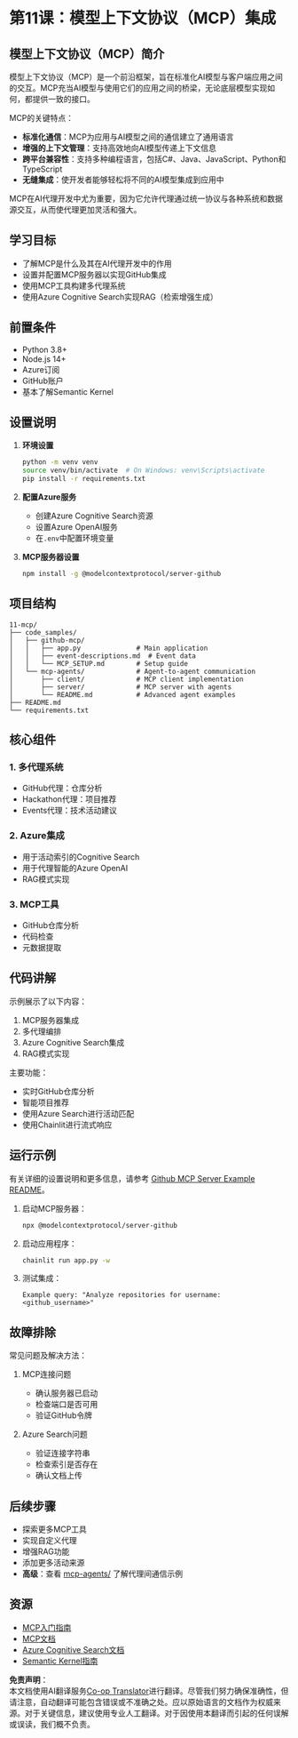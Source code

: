 <!--
CO_OP_TRANSLATOR_METADATA:
{
  "original_hash": "e255edb8423b34b4bba20263ef38f208",
  "translation_date": "2025-08-21T12:20:42+00:00",
  "source_file": "11-mcp/README.md",
  "language_code": "zh"
}
-->
# 第11课：模型上下文协议（MCP）集成

## 模型上下文协议（MCP）简介

模型上下文协议（MCP）是一个前沿框架，旨在标准化AI模型与客户端应用之间的交互。MCP充当AI模型与使用它们的应用之间的桥梁，无论底层模型实现如何，都提供一致的接口。

MCP的关键特点：

- **标准化通信**：MCP为应用与AI模型之间的通信建立了通用语言  
- **增强的上下文管理**：支持高效地向AI模型传递上下文信息  
- **跨平台兼容性**：支持多种编程语言，包括C#、Java、JavaScript、Python和TypeScript  
- **无缝集成**：使开发者能够轻松将不同的AI模型集成到应用中  

MCP在AI代理开发中尤为重要，因为它允许代理通过统一协议与各种系统和数据源交互，从而使代理更加灵活和强大。

## 学习目标
- 了解MCP是什么及其在AI代理开发中的作用  
- 设置并配置MCP服务器以实现GitHub集成  
- 使用MCP工具构建多代理系统  
- 使用Azure Cognitive Search实现RAG（检索增强生成）  

## 前置条件
- Python 3.8+  
- Node.js 14+  
- Azure订阅  
- GitHub账户  
- 基本了解Semantic Kernel  

## 设置说明

1. **环境设置**  
   ```bash
   python -m venv venv
   source venv/bin/activate  # On Windows: venv\Scripts\activate
   pip install -r requirements.txt
   ```

2. **配置Azure服务**  
   - 创建Azure Cognitive Search资源  
   - 设置Azure OpenAI服务  
   - 在`.env`中配置环境变量  

3. **MCP服务器设置**  
   ```bash
   npm install -g @modelcontextprotocol/server-github
   ```

## 项目结构

```
11-mcp/
├── code_samples/
│   ├── github-mcp/
│   │   ├── app.py              # Main application
│   │   ├── event-descriptions.md  # Event data
│   │   └── MCP_SETUP.md        # Setup guide
│   └── mcp-agents/             # Agent-to-agent communication
│       ├── client/             # MCP client implementation
│       ├── server/             # MCP server with agents
│       └── README.md           # Advanced agent examples
├── README.md
└── requirements.txt
```

## 核心组件

### 1. 多代理系统
- GitHub代理：仓库分析  
- Hackathon代理：项目推荐  
- Events代理：技术活动建议  

### 2. Azure集成
- 用于活动索引的Cognitive Search  
- 用于代理智能的Azure OpenAI  
- RAG模式实现  

### 3. MCP工具
- GitHub仓库分析  
- 代码检查  
- 元数据提取  

## 代码讲解

示例展示了以下内容：  
1. MCP服务器集成  
2. 多代理编排  
3. Azure Cognitive Search集成  
4. RAG模式实现  

主要功能：  
- 实时GitHub仓库分析  
- 智能项目推荐  
- 使用Azure Search进行活动匹配  
- 使用Chainlit进行流式响应  

## 运行示例

有关详细的设置说明和更多信息，请参考 [Github MCP Server Example README](./code_samples/github-mcp/README.md)。

1. 启动MCP服务器：  
   ```bash
   npx @modelcontextprotocol/server-github
   ```

2. 启动应用程序：  
   ```bash
   chainlit run app.py -w
   ```

3. 测试集成：  
   ```
   Example query: "Analyze repositories for username: <github_username>"
   ```

## 故障排除

常见问题及解决方法：  
1. MCP连接问题  
   - 确认服务器已启动  
   - 检查端口是否可用  
   - 验证GitHub令牌  

2. Azure Search问题  
   - 验证连接字符串  
   - 检查索引是否存在  
   - 确认文档上传  

## 后续步骤
- 探索更多MCP工具  
- 实现自定义代理  
- 增强RAG功能  
- 添加更多活动来源  
- **高级**：查看 [mcp-agents/](../../../11-mcp/code_samples/mcp-agents) 了解代理间通信示例  

## 资源
- [MCP入门指南](https://aka.ms/mcp-for-beginners)  
- [MCP文档](https://github.com/microsoft/semantic-kernel/tree/main/python/semantic-kernel/semantic_kernel/connectors/mcp)  
- [Azure Cognitive Search文档](https://learn.microsoft.com/azure/search/)  
- [Semantic Kernel指南](https://learn.microsoft.com/semantic-kernel/)  

**免责声明**：  
本文档使用AI翻译服务[Co-op Translator](https://github.com/Azure/co-op-translator)进行翻译。尽管我们努力确保准确性，但请注意，自动翻译可能包含错误或不准确之处。应以原始语言的文档作为权威来源。对于关键信息，建议使用专业人工翻译。对于因使用本翻译而引起的任何误解或误读，我们概不负责。